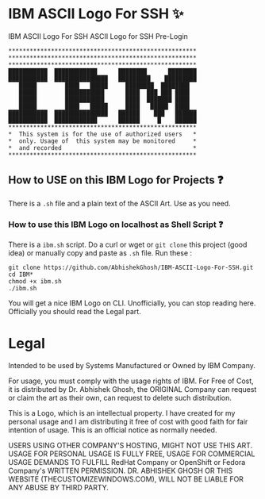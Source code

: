 # IBM ASCII Logo For SSH :sparkles:

IBM ASCII Logo For SSH ASCII Logo for SSH Pre-Login

````
*****************************************************
*****************************************************
*****************************************************
███████████  ████████████      ████████      ████████
███████████  ███████████████   █████████    █████████
   █████        ████   █████     ████████  ████████
   █████        ███████████      ████  ███ ███ ████
   █████        ███████████      ████  ███████ ████
   █████        ████   █████     ████   █████  ████
███████████  ███████████████   ██████    ███   ██████
███████████  ████████████      ██████     █    ██████
*****************************************************
*  This system is for the use of authorized users   *
*  only. Usage of  this system may be monitored     *
*  and recorded                                     *
*****************************************************

````

## How to USE on this IBM Logo for Projects :question:

There is a `.sh` file and a plain text of the ASCII Art. Use as you need.

### How to use this IBM Logo on localhost as Shell Script :question:

There is a `ibm.sh` script. Do a curl or wget or `git clone` this project (good idea) or manually copy and paste as `.sh` file. Run these :

````
git clone https://github.com/AbhishekGhosh/IBM-ASCII-Logo-For-SSH.git
cd IBM*
chmod +x ibm.sh
./ibm.sh

````

You will get a nice IBM Logo on CLI. Unofficially, you can stop reading here. Officially you should read the Legal part.

# Legal

Intended to be used by Systems Manufactured or Owned by IBM Company.

For usage, you must comply with the usage rights of IBM. For Free of Cost, it is distributed by Dr. Abhishek Ghosh, the ORIGINAL Company can request or claim the art as their own, can request to delete such distribution. 

This is a Logo, which is an intellectual property. I have created for my personal usage and I am distributing it free of cost with good faith for fair intention of usage. This is an official notice as normally needed. 

USERS USING OTHER COMPANY'S HOSTING, MIGHT NOT USE THIS ART. USAGE FOR PERSONAL USAGE IS FULLY FREE, USAGE FOR COMMERCIAL USAGE DEMANDS TO FULFILL RedHat Company or OpenShift or Fedora Company's WRITTEN PERMISSION. DR. ABHISHEK GHOSH OR THIS WEBSITE (THECUSTOMIZEWINDOWS.COM), WILL NOT BE LIABLE FOR ANY ABUSE BY THIRD PARTY. 
